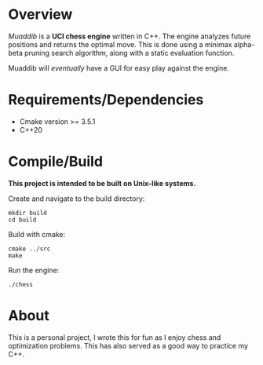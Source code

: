 # Overview
*Muaddib* is a **UCI chess engine** written in C++. The engine analyzes future positions and returns the optimal move. This is done using a minimax alpha-beta pruning search algorithm, along with a static evaluation function.

Muaddib will *eventually* have a GUI for easy play against the engine.

# Requirements/Dependencies
- Cmake version >= 3.5.1
- C++20

# Compile/Build
**This project is intended to be built on Unix-like systems.**

Create and navigate to the build directory:
```
mkdir build
cd build
```
Build with cmake:
```
cmake ../src
make
```
Run the engine:
```
./chess
```

# About
This is a personal project, I wrote this for fun as I enjoy chess and optimization problems. This has also served as a good way to practice my C++.
